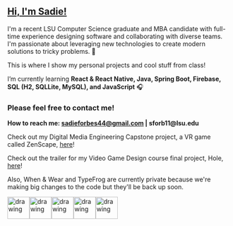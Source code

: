 ## [Hi, I'm Sadie!](https://github.com/sadief630)
  I'm a recent LSU Computer Science graduate and MBA candidate with full-time experience designing software and collaborating with diverse teams. I'm passionate about leveraging new technologies to create modern solutions to tricky problems. 🐯
  
  This is where I show my personal projects and cool stuff from class!
  
  I’m currently learning __React & React Native, Java, Spring Boot, Firebase, SQL (H2, SQLLite, MySQL), and JavaScript__ 🎧
  
### Please feel free to contact me!
__How to reach me: sadieforbes44@gmail.com | sforb11@lsu.edu__

Check out my Digital Media Engineering Capstone project, a VR game called ZenScape, [here](https://youtu.be/z1XCMAiaMtU)!

Check out the trailer for my Video Game Design course final project, Hole, [here](https://www.youtube.com/watch?v=1pSON6kTUIo)!

Also, When & Wear and TypeFrog are currently private because we're making big changes to the code but they'll be back up soon.

<img src="https://user-images.githubusercontent.com/91307415/206633052-5f2b6e0f-1182-4c53-8a79-b79c072b8b32.png" alt="drawing" width="50"/><img src="https://user-images.githubusercontent.com/91307415/206633165-b4f9da39-05e4-4bc8-8578-98c73b5ee9ed.png" alt="drawing" width="50"/><img src="https://cdn-images-1.medium.com/max/1200/1*ti5CnGh_T4Kqy5aCTLJRcg.png" alt="drawing" height="50"/><img src="https://upload.wikimedia.org/wikipedia/commons/thumb/1/18/C_Programming_Language.svg/695px-C_Programming_Language.svg.png" alt="drawing" height="50"/><img src="https://www.shareicon.net/data/512x512/2015/09/06/96676_file_512x512.png" alt="drawing" height="50"/>
